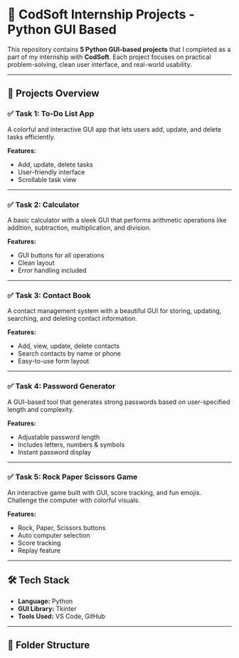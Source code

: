 # 💼 CodSoft Internship Projects - Python GUI Based

This repository contains **5 Python GUI-based projects** that I completed as a part of my internship with **CodSoft**. Each project focuses on practical problem-solving, clean user interface, and real-world usability.

---

## 🚀 Projects Overview

### ✅ Task 1: To-Do List App
A colorful and interactive GUI app that lets users add, update, and delete tasks efficiently.

**Features:**
- Add, update, delete tasks
- User-friendly interface
- Scrollable task view

---

### ✅ Task 2: Calculator
A basic calculator with a sleek GUI that performs arithmetic operations like addition, subtraction, multiplication, and division.

**Features:**
- GUI buttons for all operations
- Clean layout
- Error handling included

---

### ✅ Task 3: Contact Book
A contact management system with a beautiful GUI for storing, updating, searching, and deleting contact information.

**Features:**
- Add, view, update, delete contacts
- Search contacts by name or phone
- Easy-to-use form layout

---

### ✅ Task 4: Password Generator
A GUI-based tool that generates strong passwords based on user-specified length and complexity.

**Features:**
- Adjustable password length
- Includes letters, numbers & symbols
- Instant password display

---

### ✅ Task 5: Rock Paper Scissors Game
An interactive game built with GUI, score tracking, and fun emojis. Challenge the computer with colorful visuals.

**Features:**
- Rock, Paper, Scissors buttons
- Auto computer selection
- Score tracking
- Replay feature

---

## 🛠️ Tech Stack

- **Language:** Python
- **GUI Library:** Tkinter
- **Tools Used:** VS Code, GitHub

---

## 📁 Folder Structure


